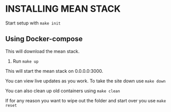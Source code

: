 # INSTALLING MEAN STACK

Start setup with `make init`

## Using Docker-compose
This will download the mean stack. 
1. Run `make up`

This will start the mean stack on 0.0.0.0:3000.

You can view live updates as you work. To take the site down use `make down`

You can also clean up old containers using `make clean`

If for any reason you want to wipe out the folder and start over you use `make reset`


